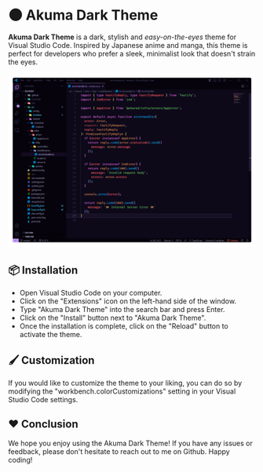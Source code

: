 # 🌑 Akuma Dark Theme  

**Akuma Dark Theme** is a dark, stylish and *easy-on-the-eyes* theme for Visual Studio Code. Inspired by Japanese anime and manga, this theme is perfect for developers who prefer a sleek, minimalist look that doesn't strain the eyes.

<a href="https://raw.githubusercontent.com/delkawy/akuma-dark-theme/main/images/theme.png" target="_BLANK">
<img alt="Example" src="https://raw.githubusercontent.com/delkawy/akuma-dark-theme/main/images/theme.png">
</a>

## 📦 Installation

- Open Visual Studio Code on your computer.
- Click on the "Extensions" icon on the left-hand side of the window.
- Type "Akuma Dark Theme" into the search bar and press Enter.
- Click on the "Install" button next to "Akuma Dark Theme".
- Once the installation is complete, click on the "Reload" button to activate the theme.

## 🖌️ Customization

If you would like to customize the theme to your liking, you can do so by modifying the "workbench.colorCustomizations" setting in your Visual Studio Code settings.

## ❤️ Conclusion

We hope you enjoy using the Akuma Dark Theme! If you have any issues or feedback, please don't hesitate to reach out to me on Github. Happy coding!
